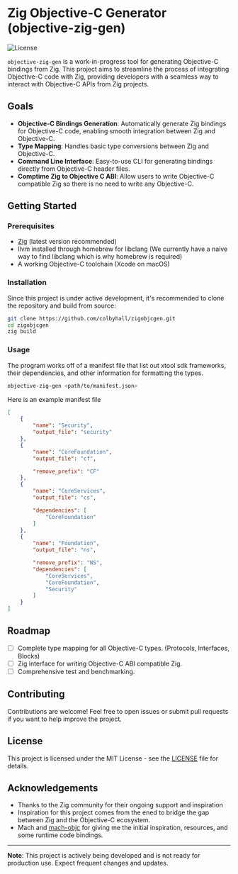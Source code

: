 # Zig Objective-C Generator (objective-zig-gen)

![License](https://img.shields.io/badge/license-MIT-blue.svg)

`objective-zig-gen` is a work-in-progress tool for generating Objective-C bindings from Zig. This project aims to streamline the process of integrating Objective-C code with Zig, providing developers with a seamless way to interact with Objective-C APIs from Zig projects.

## Goals

- **Objective-C Bindings Generation**: Automatically generate Zig bindings for Objective-C code, enabling smooth integration between Zig and Objective-C.
- **Type Mapping**: Handles basic type conversions between Zig and Objective-C.
- **Command Line Interface**: Easy-to-use CLI for generating bindings directly from Objective-C header files.
- **Comptime Zig to Objective C ABI**: Allow users to write Objective-C compatible Zig so there is no need to write any Objective-C.

## Getting Started

### Prerequisites

- [Zig](https://ziglang.org/) (latest version recommended)
- llvm installed through homebrew for libclang (We currently have a naive way to find libclang which is why homebrew is required)
- A working Objective-C toolchain (Xcode on macOS)

### Installation

Since this project is under active development, it's recommended to clone the repository and build from source:

```bash
git clone https://github.com/colbyhall/zigobjcgen.git
cd zigobjcgen
zig build
```

### Usage

The program works off of a manifest file that list out xtool sdk frameworks, their dependencies, and other information for formatting the types.

```bash
objective-zig-gen <path/to/manifest.json>
```
Here is an example manifest file

```json
[
    {
        "name": "Security",
        "output_file": "security"
    },
    {
        "name": "CoreFoundation",
        "output_file": "cf",

        "remove_prefix": "CF"
    },
    {
        "name": "CoreServices",
        "output_file": "cs",

        "dependencies": [
            "CoreFoundation"
        ]
    },
    {
        "name": "Foundation",
        "output_file": "ns",

        "remove_prefix": "NS",
        "dependencies": [
            "CoreServices",
            "CoreFoundation",
            "Security"
        ]
    }
]
```

## Roadmap
- [ ] Complete type mapping for all Objective-C types. (Protocols, Interfaces, Blocks)
- [ ] Zig interface for writing Objective-C ABI compatible Zig.
- [ ] Comprehensive test and benchmarking.

## Contributing
Contributions are welcome! Feel free to open issues or submit pull requests if you want to help improve the project.

## License
This project is licensed under the MIT License - see the [LICENSE](LICENSE) file for details.

## Acknowledgements
- Thanks to the Zig community for their ongoing support and inspiration
- Inspiration for this project comes from the ened to bridge the gap between Zig and the Objective-C ecosystem.
- Mach and [mach-objc](https://github.com/hexops/mach-objc) for giving me the initial inspiration, resources, and some runtime code bindings.

---

**Note**: This project is actively being developed and is not ready for production use. Expect frequent changes and updates.
